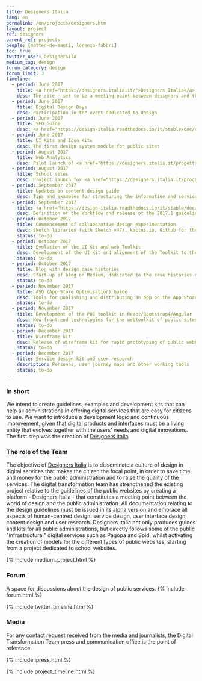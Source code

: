 ```yaml
---
title: Designers Italia
lang: en
permalink: /en/projects/designers.htm
layout: project
ref: designers
parent_ref: projects
people: [matteo-de-santi, lorenzo-fabbri]
toc: true
twitter_user: DesignersITA
medium_tag: design
forum_category: design
forum_limit: 3
timeline:
  - period: June 2017
    title: <a href="https://designers.italia.it/">Designers Italia</a>
    desc: The site - set to be a meeting point between designers and the public administration - is born
  - period: June 2017
    title: Digital Design Days
    desc: Participation in the event dedicated to design
  - period: June 2017
    title: SEO Guide
    desc: <a href="https://design-italia.readthedocs.io/it/stable/doc/content-design/seo.html">Instructions on SEO</a> for public sites
  - period: June 2017
    title: UI Kits and Icon Kits
    desc: The first design system module for public sites
  - period: August 2017
    title: Web Analytics
    desc: Pilot launch of <a href="https://designers.italia.it/progetti/web-analytics/">open-source web analytics</a> with 20 public sites
  - period: August 2017
    title: School sites
    desc: Project launch for <a href="https://designers.italia.it/progetti/siti-scuole/">school website models</a>
  - period: September 2017
    title: Updates on content design guide
    desc: Tips and examples for structuring the information and services on public sites
  - period: September 2017
    title: <a href="https://design-italia.readthedocs.io/it/stable/doc/introduzione-linee-guida-design.html">Versioning guidelines</a>
    desc: Definition of the Workflow and release of the 2017.1 guidelines
  - period: October 2017
    title: Commencement of collaborative design experimentation
    desc: Sketch libraries (with Sketch v47), kactus.io, Github for the UI collaborative kit
    status: to-do
  - period: October 2017
    title: Evolution of the UI Kit and web Toolkit
    desc: Development of the UI Kit and alignment of the Toolkit to the UI Kit
    status: to-do
  - period: October 2017
    title: Blog with design case histories
    desc: Start-up of blog on Medium, dedicated to the case histories of design in public services
    status: to-do
  - period: November 2017
    title: ASO (App Store Optimisation) Guide
    desc: Tools for publishing and distributing an app on the App Store and Google Play
    status: to-do
  - period: November 2017
    title: Development of the POC toolkit in React/Bootstrap4/Angular
    desc: New front-end technologies for the webtoolkit of public sites
    status: to-do
  - period: December 2017
    title: Wireframe kit
    desc: Release of wireframe kit for rapid prototyping of public websites
    status: to-do
  - period: December 2017
    title: Service design kit and user research
    description: Personas, user journey maps and other working tools
    status: to-do
---
```


### In short
We intend to create guidelines, examples and development kits that can help all administrations in offering digital services that are easy for citizens to use. We want to introduce a development logic and continuous improvement, given that digital products and interfaces must be a living entity that evolves together with the users&#39; needs and digital innovations. The first step was the creation of [Designers Italia](https://designers.italia.it).

### The role of the Team
The objective of [Designers Italia](https://designers.italia.it) is to disseminate a culture of design in digital services that makes the citizen the focal point, in order to save time and money for the public administration and to raise the quality of the services.
The digital transformation team has strengthened the existing project relative to the guidelines of the public websites by creating a platform - Designers Italia - that constitutes a meeting point between the world of design and the public administration. All documentation relating to the design guidelines must be issued in its alpha version and embrace all aspects of human-centred design: service design, user interface design, content design and user research.
Designers Italia not only produces guides and kits for all public administrations, but directly follows some of the public &quot;infrastructural&quot; digital services such as Pagopa and Spid, whilst activating the creation of models for the different types of public websites, starting from a project dedicated to school websites.


{% include medium_project.html %}

### Forum

A space for discussions about the design of public services.
{% include forum.html %}

{% include twitter_timeline.html %}

### Media
For any contact request received from the media and journalists, the Digital Transformation Team press and communication office is the point of reference.

{% include ipress.html %}
<div id="content-ipress" data-key="01e87bed-f52e-4d6d-af32-c4ea59fd300a" data-lang="en" data-size="100" data-tag="9"></div>
<script type="text/javascript" src="/js/ipress.js"></script>

{% include project_timeline.html %}
